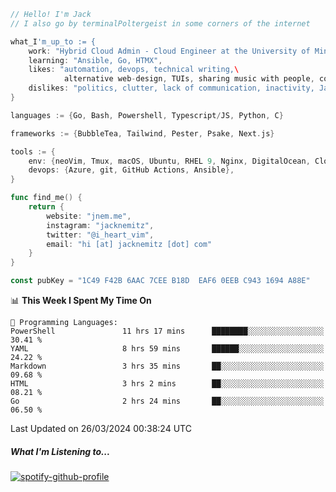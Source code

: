 ```go
// Hello! I'm Jack
// I also go by terminalPoltergeist in some corners of the internet

what_I'm_up_to := {
    work: "Hybrid Cloud Admin - Cloud Engineer at the University of Minnesota",
    learning: "Ansible, Go, HTMX",
    likes: "automation, devops, technical writing,\
            alternative web-design, TUIs, sharing music with people, coffee",
    dislikes: "politics, clutter, lack of communication, inactivity, Java",
}

languages := {Go, Bash, Powershell, Typescript/JS, Python, C}

frameworks := {BubbleTea, Tailwind, Pester, Psake, Next.js}

tools := {
    env: {neoVim, Tmux, macOS, Ubuntu, RHEL 9, Nginx, DigitalOcean, Cloudflare},
    devops: {Azure, git, GitHub Actions, Ansible},
}

func find_me() {
    return {
        website: "jnem.me",
        instagram: "jacknemitz",
        twitter: "@i_heart_vim",
        email: "hi [at] jacknemitz [dot] com"
    }
}

const pubKey = "1C49 F42B 6AAC 7CEE B18D  EAF6 0EEB C943 1694 A88E"
```

<!--START_SECTION:waka-->
📊 **This Week I Spent My Time On** 

```text
💬 Programming Languages: 
PowerShell               11 hrs 17 mins      ████████░░░░░░░░░░░░░░░░░   30.41 % 
YAML                     8 hrs 59 mins       ██████░░░░░░░░░░░░░░░░░░░   24.22 % 
Markdown                 3 hrs 35 mins       ██░░░░░░░░░░░░░░░░░░░░░░░   09.68 % 
HTML                     3 hrs 2 mins        ██░░░░░░░░░░░░░░░░░░░░░░░   08.21 % 
Go                       2 hrs 24 mins       ██░░░░░░░░░░░░░░░░░░░░░░░   06.50 % 
```


 Last Updated on 26/03/2024 00:38:24 UTC
<!--END_SECTION:waka-->

##### What I'm Listening to...

[![spotify-github-profile](https://spotify-github-profile.vercel.app/api/view?uid=jack.nemitz&cover_image=true&show_offline=true&bar_color=53b14f&bar_color_cover=false&background_color=121212FF)](https://spotify-github-profile.vercel.app/api/view?uid=jack.nemitz&redirect=true)
